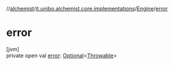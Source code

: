 //[alchemist](../../../index.md)/[it.unibo.alchemist.core.implementations](../index.md)/[Engine](index.md)/[error](error.md)

# error

[jvm]\
private open val [error](error.md): [Optional](https://docs.oracle.com/javase/8/docs/api/java/util/Optional.html)<[Throwable](https://docs.oracle.com/javase/8/docs/api/java/lang/Throwable.html)>
